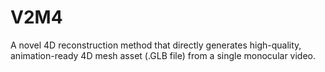 # V2M4
A novel 4D reconstruction method that directly generates high-quality, animation-ready 4D mesh asset (.GLB file) from a single monocular video.
